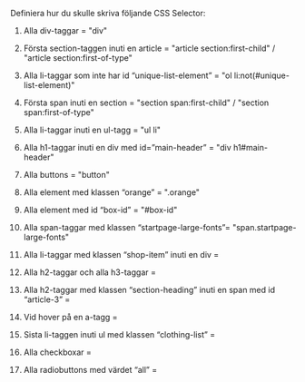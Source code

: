 Definiera hur du skulle skriva följande CSS Selector:


1. Alla div-taggar = "div"
2. Första section-taggen inuti en article = "article section:first-child" / "article section:first-of-type"
3. Alla li-taggar som inte har id “unique-list-element” = "ol li:not(#unique-list-element)"
4. Första span inuti en section = "section span:first-child" / "section span:first-of-type"
5. Alla li-taggar inuti en ul-tagg = "ul li"
6. Alla h1-taggar inuti en div med id=”main-header” = "div h1#main-header"
7. Alla buttons = "button"
8. Alla element med klassen “orange” = ".orange"
9. Alla element med id “box-id” = "#box-id"

10. Alla span-taggar med klassen “startpage-large-fonts”= "span.startpage-large-fonts"
11. Alla li-taggar med klassen “shop-item” inuti en div = 
12. Alla h2-taggar och alla h3-taggar =
13. Alla h2-taggar med klassen “section-heading” inuti en span med id “article-3” =
14. Vid hover på en a-tagg =
15. Sista li-taggen inuti ul med klassen “clothing-list” =
16. Alla checkboxar =
17. Alla radiobuttons med värdet “all” =